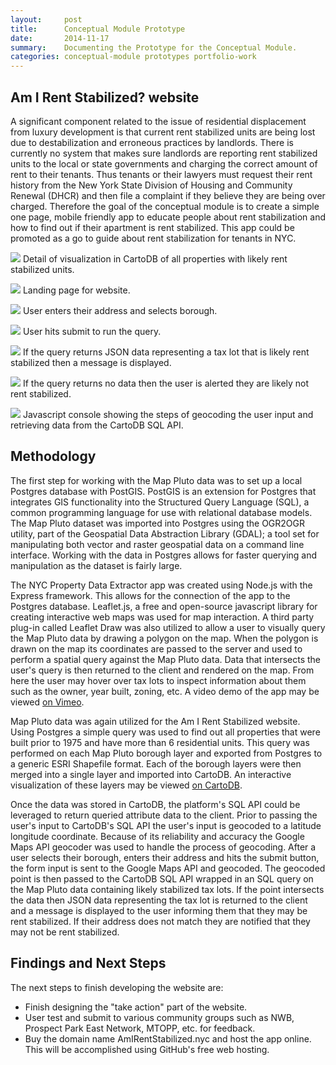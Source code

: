 ```yaml
---
layout:     post
title:      Conceptual Module Prototype
date:       2014-11-17  
summary:    Documenting the Prototype for the Conceptual Module.
categories: conceptual-module prototypes portfolio-work
---
```


## Am I Rent Stabilized? website
A significant component related to the issue of residential displacement from luxury development is that current rent stabilized units are being lost due to destabilization and erroneous practices by landlords. There is currently no system that makes sure landlords are reporting rent stabilized units to the local or state governments and charging the correct amount of rent to their tenants. Thus tenants or their lawyers must request their rent history from the New York State Division of Housing and Community Renewal (DHCR) and then file a complaint if they believe they are being over charged. Therefore the goal of the conceptual module is to create a simple one page, mobile friendly app to educate people about rent stabilization and how to find out if their apartment is rent stabilized. This app could be promoted as a go to guide about rent stabilization for tenants in NYC.

![]({{site.url}}/assets/am-i-rent-stabilized00.jpg)
Detail of visualization in CartoDB of all properties with likely rent stabilized units.

![]({{site.url}}/assets/am-i-rent-stabilized01.jpg)
Landing page for website.

![]({{site.url}}/assets/am-i-rent-stabilized02.jpg)
User enters their address and selects borough.

![]({{site.url}}/assets/am-i-rent-stabilized03.jpg)
User hits submit to run the query.

![]({{site.url}}/assets/am-i-rent-stabilized04.jpg)
If the query returns JSON data representing a tax lot that is likely rent stabilized then a message is displayed.

![]({{site.url}}/assets/am-i-rent-stabilized04a.jpg)
If the query returns no data then the user is alerted they are likely not rent stabilized.

![]({{site.url}}/assets/am-i-rent-stabilized05.jpg)
Javascript console showing the steps of geocoding the user input and retrieving data from the CartoDB SQL API.

## Methodology
The first step for working with the Map Pluto data was to set up a local Postgres database with PostGIS. PostGIS is an extension for Postgres that integrates GIS functionality into the Structured Query Language (SQL), a common programming language for use with relational database models. The Map Pluto dataset was imported into Postgres using the OGR2OGR utility, part of the Geospatial Data Abstraction Library (GDAL); a tool set for manipulating both vector and raster geospatial data on a command line interface. Working with the data in Postgres allows for faster querying and manipulation as the dataset is fairly large. 

The NYC Property Data Extractor app was created using Node.js with the Express framework. This allows for the connection of the app to the Postgres database. Leaflet.js, a free and open-source javascript library for creating interactive web maps was used for map interaction. A third party plug-in called Leaflet Draw was also utilized to allow a user to visually query the Map Pluto data by drawing a polygon on the map. When the polygon is drawn on the map its coordinates are passed to the server and used to perform a spatial query against the Map Pluto data. Data that intersects the user's query is then returned to the client and rendered on the map. From here the user may hover over tax lots to inspect information about them such as the owner, year built, zoning, etc. A video demo of the app may be viewed [on Vimeo](http://vimeo.com/110615218).

Map Pluto data was again utilized for the Am I Rent Stabilized website. Using Postgres a simple query was used to find out all properties that were built prior to 1975 and have more than 6 residential units. This query was performed on each Map Pluto borough layer and exported from Postgres to a generic ESRI Shapefile format. Each of the borough layers were then merged into a single layer and imported into CartoDB. An interactive visualization of these layers may be viewed [on CartoDB](http://cdb.io/1vfzSDJ). 

Once the data was stored in CartoDB, the platform's SQL API could be leveraged to return queried attribute data to the client. Prior to passing the user's input to CartoDB's SQL API the user's input is geocoded to a latitude longitude coordinate. Because of its reliability and accuracy the Google Maps API geocoder was used to handle the process of geocoding. After a user selects their borough, enters their address and hits the submit button, the form input is sent to the Google Maps API and geocoded. The geocoded point is then passed to the CartoDB SQL API wrapped in an SQL query on the Map Pluto data containing likely stabilized tax lots. If the point intersects the data then JSON data representing the tax lot is returned to the client and a message is displayed to the user informing them that they may be rent stabilized. If their address does not match they are notified that they may not be rent stabilized.

## Findings and Next Steps
The next steps to finish developing the website are:

- Finish designing the "take action" part of the website.
- User test and submit to various community groups such as NWB, Prospect Park East Network, MTOPP, etc. for feedback.
- Buy the domain name AmIRentStabilized.nyc and host the app online. This will be accomplished using GitHub's free web hosting.

